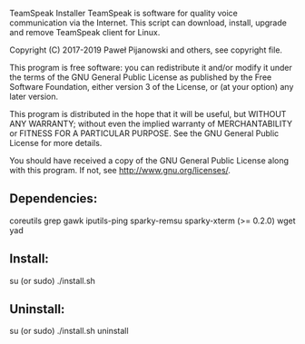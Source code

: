 TeamSpeak Installer
TeamSpeak is software for quality voice communication via the Internet. This script can download, install, upgrade and remove TeamSpeak client for Linux.

Copyright (C) 2017-2019 Paweł Pijanowski and others, see copyright file.

This program is free software: you can redistribute it and/or modify
it under the terms of the GNU General Public License as published by
the Free Software Foundation, either version 3 of the License, or
(at your option) any later version.

This program is distributed in the hope that it will be useful,
but WITHOUT ANY WARRANTY; without even the implied warranty of
MERCHANTABILITY or FITNESS FOR A PARTICULAR PURPOSE.  See the
GNU General Public License for more details.

You should have received a copy of the GNU General Public License
along with this program.  If not, see <http://www.gnu.org/licenses/>.

Dependencies:
-------------
coreutils
grep
gawk
iputils-ping
sparky-remsu
sparky-xterm (>= 0.2.0)
wget
yad

Install:
-------------
su (or sudo) 
./install.sh

Uninstall:
-------------
su (or sudo)
./install.sh uninstall
